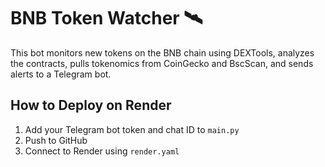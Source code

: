 # BNB Token Watcher 🛰️

This bot monitors new tokens on the BNB chain using DEXTools,
analyzes the contracts, pulls tokenomics from CoinGecko and BscScan,
and sends alerts to a Telegram bot.

## How to Deploy on Render

1. Add your Telegram bot token and chat ID to `main.py`
2. Push to GitHub
3. Connect to Render using `render.yaml`
